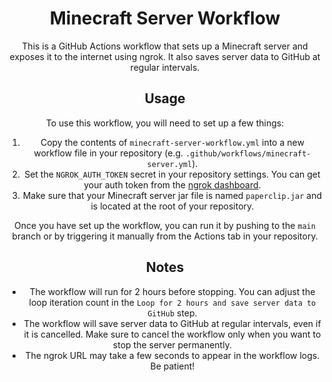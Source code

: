 <div align="center">
<h1>Minecraft Server Workflow</h1>

This is a GitHub Actions workflow that sets up a Minecraft server and exposes it to the internet using ngrok. It also saves server data to GitHub at regular intervals.

## Usage

To use this workflow, you will need to set up a few things:

1. Copy the contents of `minecraft-server-workflow.yml` into a new workflow file in your repository (e.g. `.github/workflows/minecraft-server.yml`).
2. Set the `NGROK_AUTH_TOKEN` secret in your repository settings. You can get your auth token from the [ngrok dashboard](https://dashboard.ngrok.com/get-started/your-authtoken).
3. Make sure that your Minecraft server jar file is named `paperclip.jar` and is located at the root of your repository.

Once you have set up the workflow, you can run it by pushing to the `main` branch or by triggering it manually from the Actions tab in your repository.

## Notes

- The workflow will run for 2 hours before stopping. You can adjust the loop iteration count in the `Loop for 2 hours and save server data to GitHub` step.
- The workflow will save server data to GitHub at regular intervals, even if it is cancelled. Make sure to cancel the workflow only when you want to stop the server permanently.
- The ngrok URL may take a few seconds to appear in the workflow logs. Be patient!
</div>
